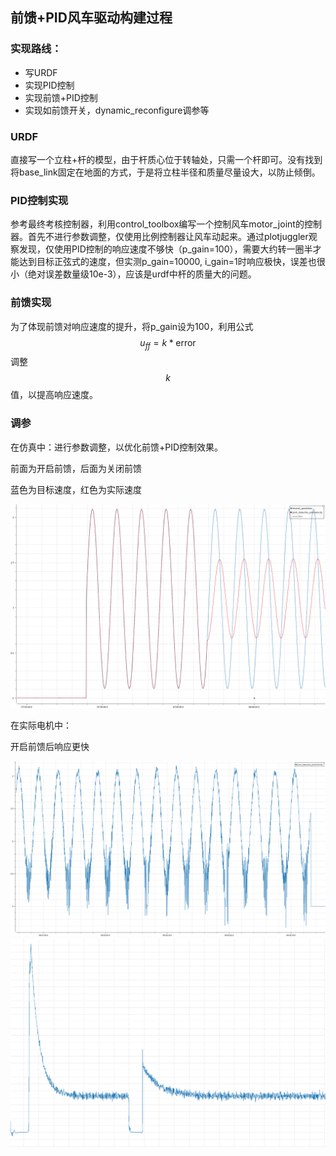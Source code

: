 ## 前馈+PID风车驱动构建过程
### 实现路线：
- 写URDF
- 实现PID控制
- 实现前馈+PID控制
- 实现如前馈开关，dynamic_reconfigure调参等
### URDF
直接写一个立柱+杆的模型，由于杆质心位于转轴处，只需一个杆即可。没有找到将base_link固定在地面的方式，于是将立柱半径和质量尽量设大，以防止倾倒。
### PID控制实现
参考最终考核控制器，利用control_toolbox编写一个控制风车motor_joint的控制器。首先不进行参数调整，仅使用比例控制器让风车动起来。通过plotjuggler观察发现，仅使用PID控制的响应速度不够快（p_gain=100），需要大约转一圈半才能达到目标正弦式的速度，但实测p_gain=10000, i_gain=1时响应极快，误差也很小（绝对误差数量级10e-3），应该是urdf中杆的质量大的问题。
### 前馈实现
为了体现前馈对响应速度的提升，将p_gain设为100，利用公式$$u_{ff}=k*\text{error} $$调整$$k$$值，以提高响应速度。
### 调参
在仿真中：进行参数调整，以优化前馈+PID控制效果。

前面为开启前馈，后面为关闭前馈

蓝色为目标速度，红色为实际速度

![ff_and_pid](../imgs/ff_and_pid.png)

在实际电机中：

开启前馈后响应更快

![](../imgs/motor.jpg)
![](../imgs/pid_compare.jpg)
